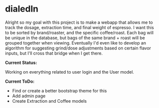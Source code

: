 # dialedIn
Alright so my goal with this project is to make a webapp that allows me to track the dosage, extraction time, and final weight of espresso. 
I want this to be sorted by brand/roaster, and the specific coffee/roast. Each bag will be unique in the database, but bags of the same brand + roast
will be grouped together when viewing. Eventually I'd even like to develop an algorithm for suggesting grind/dose adjustments based on certain flavor inputs,
but I'll cross that bridge when I get there.

**Current Status:**


Working on everything related to user login and the User model.



**Current ToDo:**
- Find or create a better bootstrap theme for this 
- Add admin page
- Create Extraction and Coffee models

